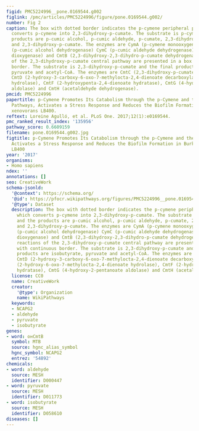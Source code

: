 ```yaml
---
figid: PMC5224996__pone.0169544.g002
figlink: /pmc/articles/PMC5224996/figure/pone.0169544.g002/
number: Fig 2
caption: The box with dotted border indicates the p-cymene peripheral pathway, which
  converts p-cymene into 2,3-dihydroxy-p-cumate. The substrate is p-cymene and the
  products are p-cumic alcohol, p-cumic aldehyde, p-cumate, 2,3-dihydroxy-2,3dihydro-p-cumate
  and 2,3-dihydroxy-p-cumate. The enzymes are CymA (p-cymene monooxygenase), CymB
  (p-cumic alcohol dehydrogenase) CymC (p-cumic aldehyde dehydrogenase), CmtA (p-cumate
  dioxygenase) and CmtB (2,3-dihydroxy-2,3-dihydro-p-cumate dehydrogenase). The reactions
  of the 2,3-dihydroxy-p-cumate central pathway are presented in a box with continuous
  border. The substrate is 2,3-dihydroxy-p-cumate and the final products are isobutyrate,
  pyruvate and acetyl-CoA. The enzymes are CmtC (2,3-dihydroxy-p-cumate-3,4-dioxygenase),
  CmtD (2-hydroxy-3-carboxy-6-oxo-7-methylocta-2,4-dienoate decarboxylase), CmtE (2-hydroxy-6-oxo-7-methylocta-2,4-dienoate
  hydrolase), CmtF (2-hydroxypenta-2,4-dienoate hydratase), CmtG (4-hydroxy-2-pentanoate
  aldolase) and CmtH (acetaldehyde dehydrogenase).
pmcid: PMC5224996
papertitle: p-Cymene Promotes Its Catabolism through the p-Cymene and the p-Cumate
  Pathways, Activates a Stress Response and Reduces the Biofilm Formation in Burkholderia
  xenovorans LB400.
reftext: Loreine Agulló, et al. PLoS One. 2017;12(1):e0169544.
pmc_ranked_result_index: '135956'
pathway_score: 0.6609159
filename: pone.0169544.g002.jpg
figtitle: p-Cymene Promotes Its Catabolism through the p-Cymene and the p-Cumate Pathways,
  Activates a Stress Response and Reduces the Biofilm Formation in Burkholderia xenovorans
  LB400
year: '2017'
organisms:
- Homo sapiens
ndex: ''
annotations: []
seo: CreativeWork
schema-jsonld:
  '@context': https://schema.org/
  '@id': https://pfocr.wikipathways.org/figures/PMC5224996__pone.0169544.g002.html
  '@type': Dataset
  description: The box with dotted border indicates the p-cymene peripheral pathway,
    which converts p-cymene into 2,3-dihydroxy-p-cumate. The substrate is p-cymene
    and the products are p-cumic alcohol, p-cumic aldehyde, p-cumate, 2,3-dihydroxy-2,3dihydro-p-cumate
    and 2,3-dihydroxy-p-cumate. The enzymes are CymA (p-cymene monooxygenase), CymB
    (p-cumic alcohol dehydrogenase) CymC (p-cumic aldehyde dehydrogenase), CmtA (p-cumate
    dioxygenase) and CmtB (2,3-dihydroxy-2,3-dihydro-p-cumate dehydrogenase). The
    reactions of the 2,3-dihydroxy-p-cumate central pathway are presented in a box
    with continuous border. The substrate is 2,3-dihydroxy-p-cumate and the final
    products are isobutyrate, pyruvate and acetyl-CoA. The enzymes are CmtC (2,3-dihydroxy-p-cumate-3,4-dioxygenase),
    CmtD (2-hydroxy-3-carboxy-6-oxo-7-methylocta-2,4-dienoate decarboxylase), CmtE
    (2-hydroxy-6-oxo-7-methylocta-2,4-dienoate hydrolase), CmtF (2-hydroxypenta-2,4-dienoate
    hydratase), CmtG (4-hydroxy-2-pentanoate aldolase) and CmtH (acetaldehyde dehydrogenase).
  license: CC0
  name: CreativeWork
  creator:
    '@type': Organization
    name: WikiPathways
  keywords:
  - NCAPG2
  - aldehyde
  - pyruvate
  - isobutyrate
genes:
- word: онСmtB
  symbol: MTB
  source: hgnc_alias_symbol
  hgnc_symbol: NCAPG2
  entrez: '54892'
chemicals:
- word: aldehyde
  source: MESH
  identifier: D000447
- word: pyruvate
  source: MESH
  identifier: D011773
- word: isobutyrate
  source: MESH
  identifier: D058610
diseases: []
---
```

